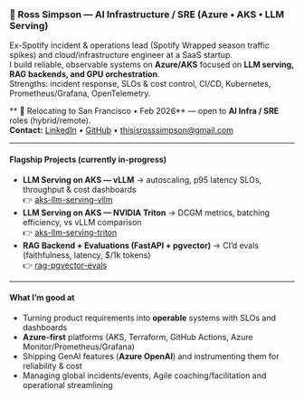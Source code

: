 ### 👋 Ross Simpson — AI Infrastructure / SRE (Azure • AKS • LLM Serving)

Ex-Spotify incident & operations lead (Spotify Wrapped season traffic spikes) and cloud/infrastructure engineer at a SaaS startup.  
I build reliable, observable systems on **Azure/AKS** focused on **LLM serving, RAG backends, and GPU orchestration**.  
Strengths: incident response, SLOs & cost control, CI/CD, Kubernetes, Prometheus/Grafana, OpenTelemetry.

** 🚋 Relocating to San Francisco • Feb 2026** — open to **AI Infra / SRE** roles (hybrid/remote).  
**Contact:** [LinkedIn](https://linkedin.com/in/simpsonre) • [GitHub](https://github.com/simpsonross) • thisisrosssimpson@gmail.com

---

#### Flagship Projects (currently in-progress)
- **LLM Serving on AKS — vLLM** → autoscaling, p95 latency SLOs, throughput & cost dashboards  
  👉 [aks-llm-serving-vllm](https://github.com/SimpsonRoss/aks-llm-serving-vllm)
- **LLM Serving on AKS — NVIDIA Triton** → DCGM metrics, batching efficiency, vs vLLM comparison  
  👉 [aks-llm-serving-triton](https://github.com/SimpsonRoss/aks-llm-serving-triton)
- **RAG Backend + Evaluations (FastAPI + pgvector)** → CI’d evals (faithfulness, latency, $/1k tokens)  
  👉 [rag-pgvector-evals](https://github.com/SimpsonRoss/rag-pgvector-evals)

---

#### What I’m good at
- Turning product requirements into **operable** systems with SLOs and dashboards  
- **Azure-first** platforms (AKS, Terraform, GitHub Actions, Azure Monitor/Prometheus/Grafana)  
- Shipping GenAI features (**Azure OpenAI**) and instrumenting them for reliability & cost
- Managing global incidents/events, Agile coaching/facilitation and operational streamlining

